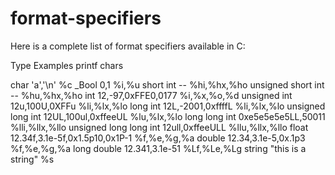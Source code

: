 # format-specifiers

Here is a complete list of format specifiers available in C:

Type                        Examples                            printf chars

char                        'a','\n'                            %c
_Bool                       0,1                                 %i,%u
short int                   --                                  %hi,%hx,%ho
unsigned short int          --                                  %hu,%hx,%ho
int                         12,-97,0xFFE0,0177                  %i,%x,%o,%d
unsigned int                12u,100U,0XFFu                      %li,%lx,%lo
long int                    12L,-2001,0xffffL                   %li,%lx,%lo
unsigned long int           12UL,100ul,0xffeeUL                 %lu,%lx,%lo
long long int               0xe5e5e5e5LL,50011                  %lli,%llx,%llo
unsigned long long int      12ull,0xffeeULL                     %llu,%llx,%llo
float                       12.34f,3.1e-5f,0x1.5p10,0x1P-1      %f,%e,%g,%a
double                      12.34,3.1e-5,0x.1p3                 %f,%e,%g,%a
long double                 12.341,3.1e-51                      %Lf,%Le,%Lg
string                      "this is a string"                  %s